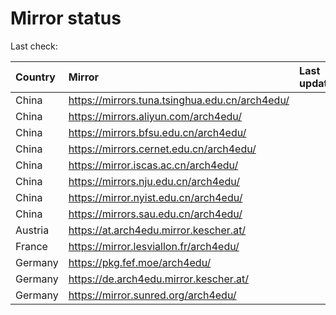 <script src="./time.js"></script>
# Mirror status
Last check: <script type="text/javascript">localize(1739031835.9100547);</script>

|Country|Mirror|Last update|
|:------|:-----|:----------|
|China|https://mirrors.tuna.tsinghua.edu.cn/arch4edu/|<script type="text/javascript">localize(1738996593);</script>|
|China|https://mirrors.aliyun.com/arch4edu/|<script type="text/javascript">localize(1738996593);</script>|
|China|https://mirrors.bfsu.edu.cn/arch4edu/|<script type="text/javascript">localize(1738996593);</script>|
|China|https://mirrors.cernet.edu.cn/arch4edu/|<script type="text/javascript">localize(1738996593);</script>|
|China|https://mirror.iscas.ac.cn/arch4edu/|<script type="text/javascript">localize(1738996593);</script>|
|China|https://mirrors.nju.edu.cn/arch4edu/|<script type="text/javascript">localize(1738910607);</script>|
|China|https://mirror.nyist.edu.cn/arch4edu/|<script type="text/javascript">localize(1738996593);</script>|
|China|https://mirrors.sau.edu.cn/arch4edu/|<script type="text/javascript">localize(1731653531);</script>|
|Austria|https://at.arch4edu.mirror.kescher.at/|<script type="text/javascript">localize(1738996593);</script>|
|France|https://mirror.lesviallon.fr/arch4edu/|<script type="text/javascript">localize(1738996593);</script>|
|Germany|https://pkg.fef.moe/arch4edu/|<script type="text/javascript">localize(1738996593);</script>|
|Germany|https://de.arch4edu.mirror.kescher.at/|<script type="text/javascript">localize(1738996593);</script>|
|Germany|https://mirror.sunred.org/arch4edu/|<script type="text/javascript">localize(1738996593);</script>|

<script src="./tablefilter/tablefilter.js"></script>
<script src="./table.js"></script>